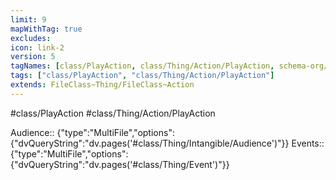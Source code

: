 ```yaml
---
limit: 9
mapWithTag: true
excludes:
icon: link-2
version: 5
tagNames: [class/PlayAction, class/Thing/Action/PlayAction, schema-org/PlayAction]
tags: ["class/PlayAction", "class/Thing/Action/PlayAction"]
extends: FileClass~Thing/FileClass~Action
---
```


#class/PlayAction
#class/Thing/Action/PlayAction

Audience:: {"type":"MultiFile","options":{"dvQueryString":"dv.pages('#class/Thing/Intangible/Audience')"}}
Events:: {"type":"MultiFile","options":{"dvQueryString":"dv.pages('#class/Thing/Event')"}}
